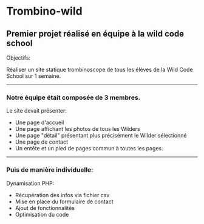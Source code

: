 # Trombino-wild

## Premier projet réalisé en équipe à la wild code school

Objectifs:

Réaliser un site statique trombinoscope de tous les élèves
de la Wild Code School sur 1 semaine.
***
### Notre équipe était composée de 3 membres.

Le site devait présenter:

* Une page d'accueil
* Une page affichant les photos de tous les Wilders
* Une page "détail" présentant plus précisément le Wilder sélectionné
* Une page de contact
* Un entête et un pied de pages commun à toutes les pages.

***
### Puis de manière individuelle:

Dynamisation PHP:
* Récupération des infos via fichier csv
* Mise en place du formulaire de contact
* Ajout de fonctionnalités
* Optimisation du code



